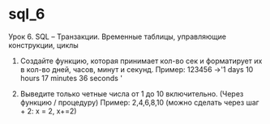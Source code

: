 # sql_6
Урок 6. SQL – Транзакции. Временные таблицы, управляющие конструкции, циклы

1.	Создайте функцию, которая принимает кол-во сек и форматирует их в кол-во дней, часов, минут и секунд.
Пример: 123456 ->'1 days 10 hours 17 minutes 36 seconds '

2.	Выведите только четные числа от 1 до 10 включительно. (Через функцию / процедуру)
Пример: 2,4,6,8,10 (можно сделать через шаг +  2: х = 2, х+=2)

